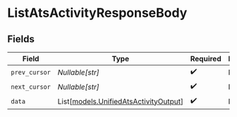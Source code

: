 # ListAtsActivityResponseBody


## Fields

| Field                                                                          | Type                                                                           | Required                                                                       | Description                                                                    |
| ------------------------------------------------------------------------------ | ------------------------------------------------------------------------------ | ------------------------------------------------------------------------------ | ------------------------------------------------------------------------------ |
| `prev_cursor`                                                                  | *Nullable[str]*                                                                | :heavy_check_mark:                                                             | N/A                                                                            |
| `next_cursor`                                                                  | *Nullable[str]*                                                                | :heavy_check_mark:                                                             | N/A                                                                            |
| `data`                                                                         | List[[models.UnifiedAtsActivityOutput](../models/unifiedatsactivityoutput.md)] | :heavy_check_mark:                                                             | N/A                                                                            |